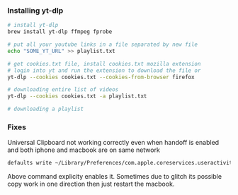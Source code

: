 ### Installing yt-dlp

````bash
# install yt-dlp
brew install yt-dlp ffmpeg fprobe

# put all your youtube links in a file separated by new file
echo "SOME_YT_URL" >> playlist.txt

# get cookies.txt file, install cookies.txt mozilla extension
# login into yt and run the extension to download the file or
yt-dlp --cookies cookies.txt --cookies-from-browser firefox

# downloading entire list of videos
yt-dlp --cookies cookies.txt -a playlist.txt

# downloading a playlist

````

### Fixes

Universal Clipboard not working correctly even when handoff is enabled and both iphone and macbook are on same network

````bash
defaults write ~/Library/Preferences/com.apple.coreservices.useractivityd.plist ClipboardSharingEnabled 1
````

Above command explicity enables it. Sometimes due to glitch its possible copy work in one direction then just restart the macbook.